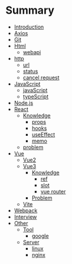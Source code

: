 # Summary

- [Introduction](README.md)
- [Axios](axios/axios.md)
- [Git](git/git.md)
- [Html]()
  - [webapi](html/webapi.md)
- [http]()
  - [url](http/http.md)
  - [status](http/status.md)
  - [cancel request](http/cancel-request.md)
- [JavaScript]()
  - [javaScript](js/js.md)
  - [typeScript](js/ts.md)
- [Node.js](node/node.md)
- [React]()
  - [Knowledge]()
    - [props](react/props.md)
    - [hooks](react/hooks.md)
    - [useEffect](react/useEffect.md)
    - [memo](react/memo.md)
  - [problem](react/problem.md)
- [Vue]()
  - [Vue2](vue/vue2/vue.md)
  - [Vue3]()
    - [Knowledge](vue/vue3/vue3.md)
      - [ref](vue/vue3/ref.md)
      - [slot](vue/vue3/slot.md)
      - [vue router](vue/vue3/vue-router.md)
    - [Problem](vue/vue3/problem.md)
  - [Vite](vue/vite/vite.md)
- [Webpack](webpack/webpack.md)
- [Interview](interview/interview.md)
- [Other]()
  - [Tool]()
    - [google](other/tool/google.md)
  - [Server]()
    - [linux](other/server/linux.md)
    - [nginx](other/server/nginx.md)
